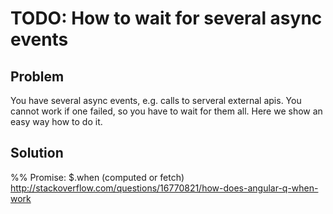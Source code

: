 # TODO: How to wait for several async events

## Problem

You have several async events, e.g. calls to serveral external apis. You cannot work if one failed,
so you have to wait for them all. Here we show an easy way how to do it.


## Solution





%% Promise: $.when (computed or fetch) http://stackoverflow.com/questions/16770821/how-does-angular-q-when-work
